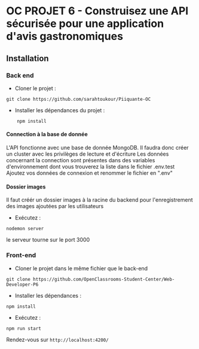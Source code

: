 # OC PROJET 6 - Construisez une API sécurisée pour une application d'avis gastronomiques

## Installation

### Back end

- Cloner le projet :

```text
git clone https://github.com/sarahtoukour/Piiquante-OC
```

- Installer les dépendances du projet :

```text
    npm install
```

#### Connection à la base de donnée

L'API fonctionne avec une base de donnée MongoDB. Il faudra donc créer un cluster avec les privilèges de lecture et d'écriture
Les données concernant la connection sont présentes dans des variables d'environnement dont vous trouverez la liste dans le fichier .env.test
Ajoutez vos données de connexion et renommer le fichier en ".env"

#### Dossier images

Il faut créér un dossier images à la racine du backend pour l'enregistrement des images ajoutées par les utilisateurs

- Exécutez :

```text
nodemon server
```

le serveur tourne sur le port 3000

### Front-end

- Cloner le projet dans le même fichier que le back-end

```text
git clone https://github.com/OpenClassrooms-Student-Center/Web-Developer-P6
```

- Installer les dépendances :

```text
npm install
```

- Exécutez :

```text
npm run start
```

Rendez-vous sur `http://localhost:4200/`
